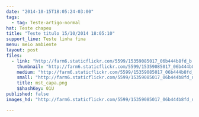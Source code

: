 ```yaml
---
date: "2014-10-15T18:05:24-03:00"
tags:
  - tag: Teste-artigo-normal
hat: Teste chapeu
title: "Teste titulo 15/10/2014 18:05:10"
support_line: Teste linha fina
menu: meio ambiente
layout: post
files:
  - link: "http://farm6.staticflickr.com/5599/15359085017_06b444b8fd_b.jpg"
    thumbnail: "http://farm6.staticflickr.com/5599/15359085017_06b444b8fd_t.jpg"
    medium: "http://farm6.staticflickr.com/5599/15359085017_06b444b8fd_z.jpg"
    small: "http://farm6.staticflickr.com/5599/15359085017_06b444b8fd_n.jpg"
    title: mst_capa.png
    $$hashKey: 01U
published: false
images_hd: "http://farm6.staticflickr.com/5599/15359085017_06b444b8fd_n.jpg"

---
```

